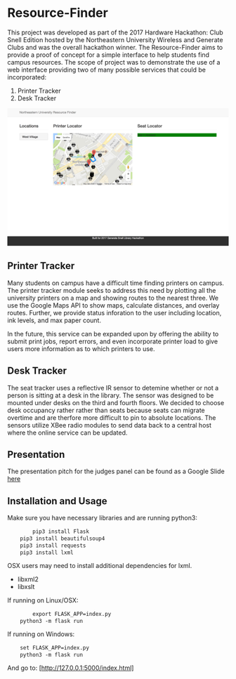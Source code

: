 # Resource-Finder
This project was developed as part of the 2017 Hardware Hackathon: Club Snell Edition
hosted by the Northeastern University Wireless and Generate Clubs and was the overall hackathon winner. The Resource-Finder aims
to provide a proof of concept for a simple interface to help students find campus resources. 
The scope of project was to demonstrate the use of a web interface providing two 
of many possible services that could be incorporated:
1. Printer Tracker
2. Desk Tracker

![Demonstration of the Resource Finder](images/Demo.png)


## Printer Tracker
Many students on campus have a difficult time finding printers on campus. 
The printer tracker module seeks to address this need by plotting all the university
printers on a map and showing routes to the nearest three. We use the 
Google Maps API to show maps, calculate distances, and overlay routes. Further,
we provide status inforation to the user including location, ink levels, and max paper count. 

In the future, this service can be expanded upon by offering the ability to submit
print jobs, report errors, and even incorporate printer load to give users more
information as to which printers to use. 

## Desk Tracker
The seat tracker uses a reflective IR sensor to detemine whether or not a person
is sitting at a desk in the library. The sensor was designed to be mounted under
desks on the third and fourth floors. We decided to choose desk occupancy rather
rather than seats because seats can migrate overtime and are therfore more
difficult to pin to absolute locations. The sensors utilize XBee radio modules
to send data back to a central host where the online service can be updated. 

## Presentation
The presentation pitch for the judges panel can be found as a Google Slide
[here](https://docs.google.com/presentation/d/1Xl91hZJXQREt4FON7e__c784DFhDaDnBIEqxcMSJ-Pw/edit?usp=sharing)

## Installation and Usage

Make sure you have necessary libraries and are running python3:
```
        pip3 install Flask
	pip3 install beautifulsoup4
	pip3 install requests
	pip3 install lxml
```
OSX users may need to install additional dependencies for lxml.
* libxml2
* libxslt 

If running on Linux/OSX:
```
        export FLASK_APP=index.py
	python3 -m flask run
```

If running on Windows:
```
	set FLASK_APP=index.py
	python3 -m flask run
```

And go to: [http://127.0.0.1:5000/index.html]
